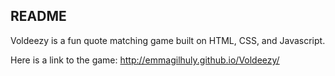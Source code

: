 ## README

Voldeezy is a fun quote matching game built on HTML, CSS, and Javascript.

Here is a link to the game: http://emmagilhuly.github.io/Voldeezy/
